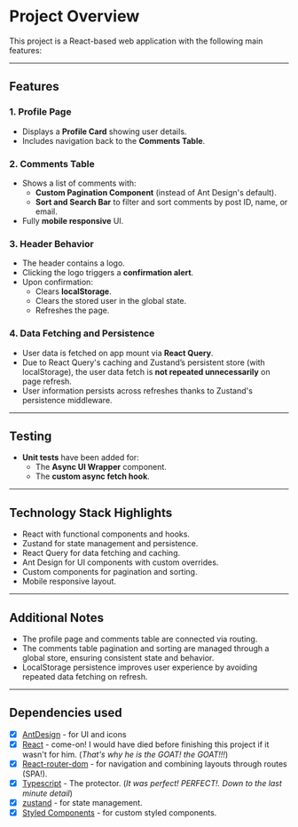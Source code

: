 # Project Overview

This project is a React-based web application with the following main features:

---

## Features

### 1. Profile Page

- Displays a **Profile Card** showing user details.
- Includes navigation back to the **Comments Table**.

### 2. Comments Table

- Shows a list of comments with:
  - **Custom Pagination Component** (instead of Ant Design's default).
  - **Sort and Search Bar** to filter and sort comments by post ID, name, or email.
- Fully **mobile responsive** UI.

### 3. Header Behavior

- The header contains a logo.
- Clicking the logo triggers a **confirmation alert**.
- Upon confirmation:
  - Clears **localStorage**.
  - Clears the stored user in the global state.
  - Refreshes the page.

### 4. Data Fetching and Persistence

- User data is fetched on app mount via **React Query**.
- Due to React Query's caching and Zustand’s persistent store (with localStorage), the user data fetch is **not repeated unnecessarily** on page refresh.
- User information persists across refreshes thanks to Zustand's persistence middleware.

---

## Testing

- **Unit tests** have been added for:
  - The **Async UI Wrapper** component.
  - The **custom async fetch hook**.

---

## Technology Stack Highlights

- React with functional components and hooks.
- Zustand for state management and persistence.
- React Query for data fetching and caching.
- Ant Design for UI components with custom overrides.
- Custom components for pagination and sorting.
- Mobile responsive layout.

---

## Additional Notes

- The profile page and comments table are connected via routing.
- The comments table pagination and sorting are managed through a global store, ensuring consistent state and behavior.
- LocalStorage persistence improves user experience by avoiding repeated data fetching on refresh.

---

## Dependencies used

- [x] [AntDesign](https://ant.design/) - for UI and icons
- [x] [React](https://react.dev/) - come-on! I would have died before finishing this project if it wasn't for him. (_That's why he is the GOAT! the GOAT!!!_)
- [x] [React-router-dom](https://reactrouter.com/) - for navigation and combining layouts through routes (SPA!).
- [x] [Typescript](https://www.typescriptlang.org/) - The protector. (_It was perfect! PERFECT!. Down to the last minute detail_)
- [x] [zustand](https://zustand.docs.pmnd.rs/getting-started/introduction) - for state management.
- [x] [Styled Components](https://styled-components.com/) - for custom styled components.
